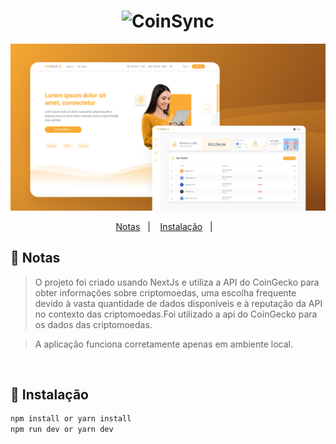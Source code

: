<h1 align="center">
  <img alt="CoinSync" title="CoinSync" src=".github/logo-coinsync.png" width="200" />
</h1>

![Layout do coinsynch](./.github/capa-coinsync.png)

<p align="center">
  <a href="#-notas">Notas</a>&nbsp;&nbsp;&nbsp;|&nbsp;&nbsp;&nbsp;
  <a href="#-instalação">Instalação</a>&nbsp;&nbsp;&nbsp;|&nbsp;&nbsp;&nbsp;
</p>

## 📝 Notas
> O projeto foi criado usando NextJs e utiliza a API do CoinGecko para obter informações sobre criptomoedas, uma escolha frequente devido à vasta quantidade de dados disponíveis e à reputação da API no contexto das criptomoedas.Foi utilizado a api do CoinGecko  para os dados das criptomoedas.

> A aplicação funciona corretamente apenas em ambiente local.

<br />

## 💾 Instalação

```bash
npm install or yarn install
npm run dev or yarn dev
```
<br />
